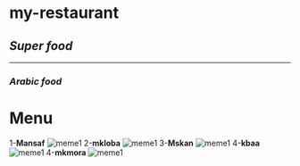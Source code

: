 # my-restaurant
##  ***Super food***
-------------
### *Arabic food*
# Menu
1-**Mansaf**
![meme1](https://cdn.al-ain.com/lg/images/2021/4/10/78-205920-traditional-food-jordan-2.jpeg)
2-**mkloba**
![meme1](https://cdn.al-ain.com/lg/images/2021/4/10/78-205921-traditional-food-jordan-3.jpeg)
3-**Mskan**
![meme1](https://cdn.al-ain.com/lg/images/2021/4/10/78-205921-traditional-food-jordan-5.jpeg)
4-**kbaa**
![meme1](https://cdn.al-ain.com/lg/images/2021/4/10/78-205921-traditional-food-jordan-6.jpeg)
4-**mkmora**
![meme1](https://cdn.al-ain.com/lg/images/2021/4/10/78-205922-traditional-food-jordan-7.jpeg)